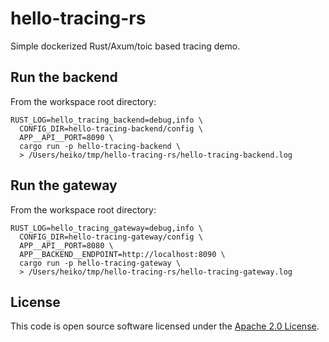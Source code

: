 # hello-tracing-rs

Simple dockerized Rust/Axum/toic based tracing demo.

## Run the backend

From the workspace root directory:

```
RUST_LOG=hello_tracing_backend=debug,info \
  CONFIG_DIR=hello-tracing-backend/config \
  APP__API__PORT=8090 \
  cargo run -p hello-tracing-backend \
  > /Users/heiko/tmp/hello-tracing-rs/hello-tracing-backend.log
```

## Run the gateway

From the workspace root directory:

```
RUST_LOG=hello_tracing_gateway=debug,info \
  CONFIG_DIR=hello-tracing-gateway/config \
  APP__API__PORT=8080 \
  APP__BACKEND__ENDPOINT=http://localhost:8090 \
  cargo run -p hello-tracing-gateway \
  > /Users/heiko/tmp/hello-tracing-rs/hello-tracing-gateway.log
```

## License ##

This code is open source software licensed under the [Apache 2.0 License](http://www.apache.org/licenses/LICENSE-2.0.html).
